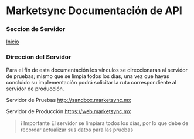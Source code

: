 # Marketsync Documentación de API 
### Seccion de Servidor 

[Inicio](/)

### Direccion del Servidor

Para el fin de esta documentación los vínculos se direccionaran al servidor de pruebas; mismo que se limpia todos los días, una vez que hayas concluido su implementación podrá solicitar la ruta correspondiente al servidor de producción.

Servidor de Pruebas
http://sandbox.marketsync.mx

Servidor de Producción
https://web.marketsync.mx

> :information_source: Importante
> El servidor se limpiara todos los días, por lo que debe de recordar actualizar sus datos para las pruebas
